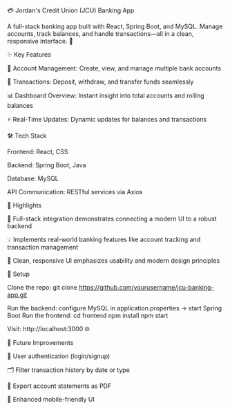 💳 Jordan's Credit Union (JCU) Banking App

A full-stack banking app built with React, Spring Boot, and MySQL. Manage accounts, track balances, and handle transactions—all in a clean, responsive interface. 🚀

✨ Key Features

🏦 Account Management: Create, view, and manage multiple bank accounts

💸 Transactions: Deposit, withdraw, and transfer funds seamlessly

📊 Dashboard Overview: Instant insight into total accounts and rolling balances

⚡ Real-Time Updates: Dynamic updates for balances and transactions

🛠 Tech Stack

Frontend: React, CSS

Backend: Spring Boot, Java

Database: MySQL

API Communication: RESTful services via Axios

🌟 Highlights

🔗 Full-stack integration demonstrates connecting a modern UI to a robust backend

💡 Implements real-world banking features like account tracking and transaction management

🎨 Clean, responsive UI emphasizes usability and modern design principles

🚀 Setup

Clone the repo:
git clone https://github.com/yourusername/jcu-banking-app.git

Run the backend: configure MySQL in application.properties → start Spring Boot
Run the frontend:
cd frontend
npm install
npm start

Visit: http://localhost:3000 🌐

🚀 Future Improvements

🔐 User authentication (login/signup)

🗂 Filter transaction history by date or type

📝 Export account statements as PDF

📱 Enhanced mobile-friendly UI
